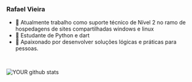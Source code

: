 ### Rafael Vieira

- 🔭 Atualmente trabalho como suporte técnico de Nível 2 no ramo de hospedagens de sites compartilhadas windows e linux
- 🌱 Estudante de Python e dart 
- 🤝 Apaixonado por desenvolver soluções lógicas e práticas para pessoas.
<br>

![YOUR github stats](https://github-readme-stats.vercel.app/api?username=euforo)


